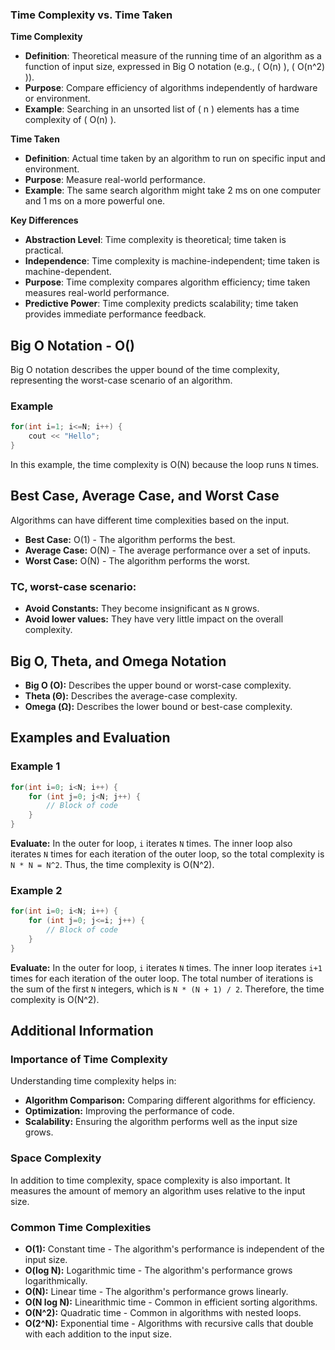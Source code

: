 ### Time Complexity vs. Time Taken

**Time Complexity**

- **Definition**: Theoretical measure of the running time of an algorithm as a function of input size, expressed in Big O notation (e.g., \( O(n) \), \( O(n^2) \)).
- **Purpose**: Compare efficiency of algorithms independently of hardware or environment.
- **Example**: Searching in an unsorted list of \( n \) elements has a time complexity of \( O(n) \).

**Time Taken**

- **Definition**: Actual time taken by an algorithm to run on specific input and environment.
- **Purpose**: Measure real-world performance.
- **Example**: The same search algorithm might take 2 ms on one computer and 1 ms on a more powerful one.

**Key Differences**

- **Abstraction Level**: Time complexity is theoretical; time taken is practical.
- **Independence**: Time complexity is machine-independent; time taken is machine-dependent.
- **Purpose**: Time complexity compares algorithm efficiency; time taken measures real-world performance.
- **Predictive Power**: Time complexity predicts scalability; time taken provides immediate performance feedback.

## Big O Notation - O()

Big O notation describes the upper bound of the time complexity, representing the worst-case scenario of an algorithm.

### Example

```cpp
for(int i=1; i<=N; i++) {
    cout << "Hello";
}
```

In this example, the time complexity is O(N) because the loop runs `N` times.

## Best Case, Average Case, and Worst Case

Algorithms can have different time complexities based on the input.

- **Best Case:** O(1) - The algorithm performs the best.
- **Average Case:** O(N) - The average performance over a set of inputs.
- **Worst Case:** O(N) - The algorithm performs the worst.

### TC, worst-case scenario:

- **Avoid Constants:** They become insignificant as `N` grows.
- **Avoid lower values:** They have very little impact on the overall complexity.

## Big O, Theta, and Omega Notation

- **Big O (O):** Describes the upper bound or worst-case complexity.
- **Theta (Θ):** Describes the average-case complexity.
- **Omega (Ω):** Describes the lower bound or best-case complexity.

## Examples and Evaluation

### Example 1

```cpp
for(int i=0; i<N; i++) {
    for (int j=0; j<N; j++) {
        // Block of code
    }
}
```

**Evaluate:**
In the outer for loop, `i` iterates `N` times. The inner loop also iterates `N` times for each iteration of the outer loop, so the total complexity is `N * N = N^2`. Thus, the time complexity is O(N^2).

### Example 2

```cpp
for(int i=0; i<N; i++) {
    for (int j=0; j<=i; j++) {
        // Block of code
    }
}
```

**Evaluate:**
In the outer for loop, `i` iterates `N` times. The inner loop iterates `i+1` times for each iteration of the outer loop. The total number of iterations is the sum of the first `N` integers, which is `N * (N + 1) / 2`. Therefore, the time complexity is O(N^2).

## Additional Information

### Importance of Time Complexity

Understanding time complexity helps in:

- **Algorithm Comparison:** Comparing different algorithms for efficiency.
- **Optimization:** Improving the performance of code.
- **Scalability:** Ensuring the algorithm performs well as the input size grows.

### Space Complexity

In addition to time complexity, space complexity is also important. It measures the amount of memory an algorithm uses relative to the input size.

### Common Time Complexities

- **O(1):** Constant time - The algorithm's performance is independent of the input size.
- **O(log N):** Logarithmic time - The algorithm's performance grows logarithmically.
- **O(N):** Linear time - The algorithm's performance grows linearly.
- **O(N log N):** Linearithmic time - Common in efficient sorting algorithms.
- **O(N^2):** Quadratic time - Common in algorithms with nested loops.
- **O(2^N):** Exponential time - Algorithms with recursive calls that double with each addition to the input size.

